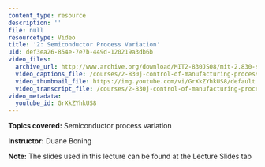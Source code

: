 ```yaml
---
content_type: resource
description: ''
file: null
resourcetype: Video
title: '2: Semiconductor Process Variation'
uid: def3ea26-854e-7e7b-449d-120219a3db6b
video_files:
  archive_url: http://www.archive.org/download/MIT2-830JS08/mit-2.830-s08-lec02_300k.mp4
  video_captions_file: /courses/2-830j-control-of-manufacturing-processes-sma-6303-spring-2008/f9c4d6aa0694535b803a70968d7f8e89_GrXkZYhkUS8.vtt
  video_thumbnail_file: https://img.youtube.com/vi/GrXkZYhkUS8/default.jpg
  video_transcript_file: /courses/2-830j-control-of-manufacturing-processes-sma-6303-spring-2008/b116b34ae06f09ca08d569a9a32a4f03_GrXkZYhkUS8.pdf
video_metadata:
  youtube_id: GrXkZYhkUS8
---
```


**Topics covered:** Semiconductor process variation

**Instructor:** Duane Boning

**Note:** The slides used in this lecture can be found at the Lecture Slides tab